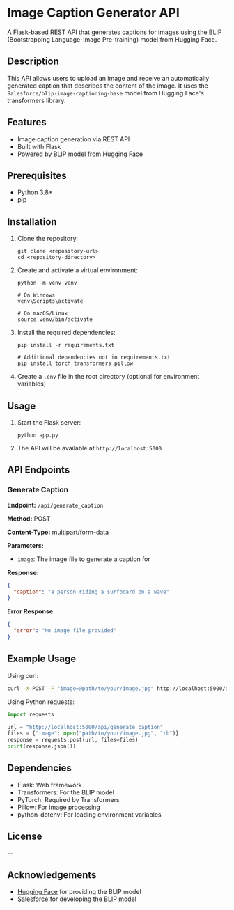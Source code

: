 # Image Caption Generator API

A Flask-based REST API that generates captions for images using the BLIP (Bootstrapping Language-Image Pre-training) model from Hugging Face.

## Description

This API allows users to upload an image and receive an automatically generated caption that describes the content of the image. It uses the `Salesforce/blip-image-captioning-base` model from Hugging Face's transformers library.

## Features

- Image caption generation via REST API
- Built with Flask
- Powered by BLIP model from Hugging Face

## Prerequisites

- Python 3.8+
- pip

## Installation

1. Clone the repository:
   ```
   git clone <repository-url>
   cd <repository-directory>
   ```

2. Create and activate a virtual environment:
   ```
   python -m venv venv
   
   # On Windows
   venv\Scripts\activate
   
   # On macOS/Linux
   source venv/bin/activate
   ```

3. Install the required dependencies:
   ```
   pip install -r requirements.txt
   
   # Additional dependencies not in requirements.txt
   pip install torch transformers pillow
   ```

4. Create a `.env` file in the root directory (optional for environment variables)

## Usage

1. Start the Flask server:
   ```
   python app.py
   ```

2. The API will be available at `http://localhost:5000`

## API Endpoints

### Generate Caption

**Endpoint:** `/api/generate_caption`

**Method:** POST

**Content-Type:** multipart/form-data

**Parameters:**
- `image`: The image file to generate a caption for

**Response:**
```json
{
  "caption": "a person riding a surfboard on a wave"
}
```

**Error Response:**
```json
{
  "error": "No image file provided"
}
```

## Example Usage

Using curl:
```bash
curl -X POST -F "image=@path/to/your/image.jpg" http://localhost:5000/api/generate_caption
```

Using Python requests:
```python
import requests

url = "http://localhost:5000/api/generate_caption"
files = {"image": open("path/to/your/image.jpg", "rb")}
response = requests.post(url, files=files)
print(response.json())
```

## Dependencies

- Flask: Web framework
- Transformers: For the BLIP model
- PyTorch: Required by Transformers
- Pillow: For image processing
- python-dotenv: For loading environment variables

## License

--

## Acknowledgements

- [Hugging Face](https://huggingface.co/) for providing the BLIP model
- [Salesforce](https://www.salesforce.com/) for developing the BLIP model

